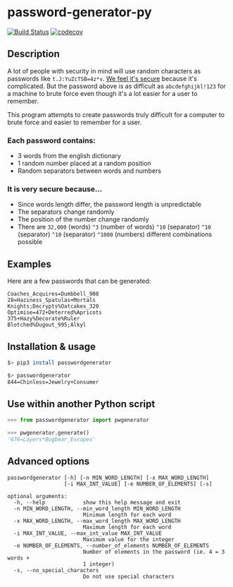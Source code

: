 # password-generator-py

[![Build Status](https://travis-ci.org/gabfl/password-generator-py.svg?branch=master)](https://travis-ci.org/gabfl/password-generator-py)
[![codecov](https://codecov.io/gh/gabfl/password-generator-py/branch/master/graph/badge.svg)](https://codecov.io/gh/gabfl/password-generator-py)

## Description

A lot of people with security in mind will use random characters as passwords like `t.J:YuZcTSB=4z*v`.
[We feel it's secure](https://xkcd.com/936/) because it's complicated. But the password above is as difficult as `abcdefghijkl!123` for a machine to brute force even though it's a lot easier for a user to remember.

This program attempts to create passwords truly difficult for a computer to brute force and easier to remember for a user.

### Each password contains:

 - 3 words from the english dictionary
 - 1 random number placed at a random position
 - Random separators between words and numbers

### It is very secure because...

 - Since words length differ, the password length is unpredictable
 - The separators change randomly
 - The position of the number change randomly
 - There are `32,000` (words) `^3` (number of words) `^10` (separator) `^10` (separator) `^10` (separator) `^1000` (numbers) different combinations possible

## Examples

Here are a few passwords that can be generated:

```
Coaches_Acquires=Dumbbell_908
28=Haziness_Spatulas+Mortals
Knights;Decrypts%Oatcakes_320
Optimise=472+Deterred%Apricots
375+Hazy%Decorate%Ruler
Blotched%Dugout_995;Alkyl
```

## Installation & usage

```bash
$> pip3 install passwordgenerator

$> passwordgenerator
844=Chinless=Jewelry+Consumer
```

## Use within another Python script

```python
>>> from passwordgenerator import pwgenerator

>>> pwgenerator.generate()
'676=Layers*Bugbear_Escapes'
```

## Advanced options

```
passwordgenerator [-h] [-n MIN_WORD_LENGTH] [-x MAX_WORD_LENGTH]
                  [-i MAX_INT_VALUE] [-e NUMBER_OF_ELEMENTS] [-s]

optional arguments:
  -h, --help            show this help message and exit
  -n MIN_WORD_LENGTH, --min_word_length MIN_WORD_LENGTH
                        Minimum length for each word
  -x MAX_WORD_LENGTH, --max_word_length MAX_WORD_LENGTH
                        Maximum length for each word
  -i MAX_INT_VALUE, --max_int_value MAX_INT_VALUE
                        Maximum value for the integer
  -e NUMBER_OF_ELEMENTS, --number_of_elements NUMBER_OF_ELEMENTS
                        Number of elements in the password (ie. 4 = 3 words +
                        1 integer)
  -s, --no_special_characters
                        Do not use special characters
```
